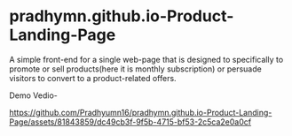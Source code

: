 # pradhymn.github.io-Product-Landing-Page
A simple front-end for a single web-page that is designed to specifically to promote or sell products(here it is monthly subscription) or persuade visitors to convert to a product-related offers.


Demo Vedio-

https://github.com/Pradhyumn16/pradhymn.github.io-Product-Landing-Page/assets/81843859/dc49cb3f-9f5b-4715-bf53-2c5ca2e0a0cf

